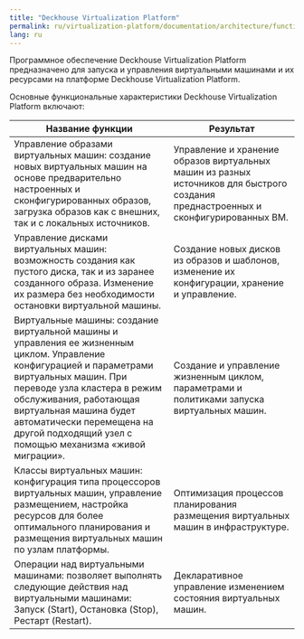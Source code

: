 ```yaml
---
title: "Deckhouse Virtualization Platform"
permalink: ru/virtualization-platform/documentation/architecture/functional-specifications.html
lang: ru
---
```


Программное обеспечение Deckhouse Virtualization Platform предназначено для запуска и управления виртуальными машинами и их ресурсами на платформе Deckhouse Virtualization Platform.

Основные функциональные характеристики Deckhouse Virtualization Platform включают:

| Название функции                                                                                                                                                                                                                                                                                                          | Результат                                                                                                                           |
| ------------------------------------------------------------------------------------------------------------------------------------------------------------------------------------------------------------------------------------------------------------------------------------------------------------------------- | ----------------------------------------------------------------------------------------------------------------------------------- |
| Управление образами виртуальных машин: создание новых виртуальных машин на основе предварительно настроенных и сконфигурированных образов, загрузка образов как с внешних, так и с локальных источников.                                                                                                                  | Управление и хранение образов виртуальных машин из разных источников для быстрого создания преднастроенных и сконфигурированных ВМ. |
| Управление дисками виртуальных машин: возможность создания как пустого диска, так и из заранее созданного образа. Изменение их размера без необходимости остановки виртуальной машины.                                                                                                                                    | Создание новых дисков из образов и шаблонов, изменение их конфигурации, хранение и управление.                                      |
| Виртуальные машины: создание виртуальной машины и управления ее жизненным циклом. Управление конфигурацией и параметрами виртуальных машин. При переводе узла кластера в режим обслуживания, работающая виртуальная машина будет автоматически перемещена на другой подходящий узел с помощью механизма «живой миграции». | Создание и управление жизненным циклом, параметрами и политиками запуска виртуальных машин.                                         |
| Классы виртуальных машин: конфигурация типа процессоров виртуальных машин, управление размещением, настройка ресурсов для более оптимального планирования и размещения виртуальных машин по узлам платформы.                                                                                                              | Оптимизация процессов планирования размещения виртуальных машин в инфраструктуре.                                                   |
| Операции над виртуальными машинами: позволяет выполнять следующие действия над виртуальными машинами: Запуск (Start), Остановка (Stop), Рестарт (Restart).                                                                                                                                                                | Декларативное управление изменением состояния виртуальных машин.                                                                    |
